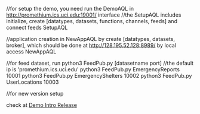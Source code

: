 //for setup the demo, you need run the DemoAQL in http://promethium.ics.uci.edu:19001/ interface
//the SetupAQL includes initialize, create [datatypes, datasets, functions, channels, feeds] and connect feeds
SetupAQL

//application creation in NewAppAQL by create [datatypes, datasets, broker], which should be done at http://128.195.52.128:8989/ by local access
NewAppAQL

//for feed dataset, run python3 FeedPub.py [datasetname port]
//the default ip is 'promethium.ics.uci.edu'
python3 FeedPub.py EmergencyReports 10001
python3 FeedPub.py EmergencyShelters 10002
python3 FeedPub.py UserLocations 10003

//for new version setup

check at [Demo Intro Release](https://docs.google.com/presentation/d/1-YWiU1oMdhn8FQILJWuPUvcoeZ8KKOUn3QZ8iZ37SVI/edit?usp=sharing)
